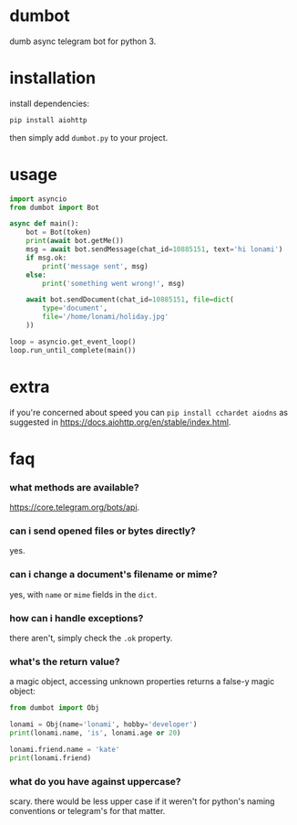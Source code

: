 # dumbot
dumb async telegram bot for python 3.


# installation
install dependencies:
```sh
pip install aiohttp
```

then simply add `dumbot.py` to your project.


# usage
```python
import asyncio
from dumbot import Bot

async def main():
    bot = Bot(token)
    print(await bot.getMe())
    msg = await bot.sendMessage(chat_id=10885151, text='hi lonami')
    if msg.ok:
        print('message sent', msg)
    else:
        print('something went wrong!', msg)

    await bot.sendDocument(chat_id=10885151, file=dict(
        type='document',
        file='/home/lonami/holiday.jpg'
    ))

loop = asyncio.get_event_loop()
loop.run_until_complete(main())
```

# extra
if you're concerned about speed you can `pip install cchardet aiodns`
as suggested in https://docs.aiohttp.org/en/stable/index.html.

# faq

### what methods are available?
https://core.telegram.org/bots/api.

### can i send opened files or bytes directly?
yes.

### can i change a document's filename or mime?
yes, with `name` or `mime` fields in the `dict`.

### how can i handle exceptions?
there aren't, simply check the `.ok` property.

### what's the return value?
a magic object, accessing unknown properties returns a false-y magic object:

```python
from dumbot import Obj

lonami = Obj(name='lonami', hobby='developer')
print(lonami.name, 'is', lonami.age or 20)

lonami.friend.name = 'kate'
print(lonami.friend)
```

### what do you have against uppercase?

scary. there would be less upper case if it weren't for
python's naming conventions or telegram's for that matter.
